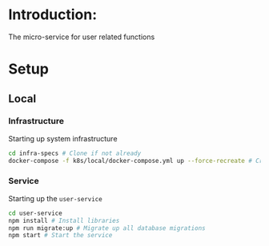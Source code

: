 # Introduction:
The micro-service for user related functions

# Setup
## Local
### Infrastructure
Starting up system infrastructure
```sh
cd infra-specs # Clone if not already
docker-compose -f k8s/local/docker-compose.yml up --force-recreate # Create up all system infrastructures
```
### Service
Starting up the `user-service`
```sh
cd user-service
npm install # Install libraries
npm run migrate:up # Migrate up all database migrations
npm start # Start the service
```
